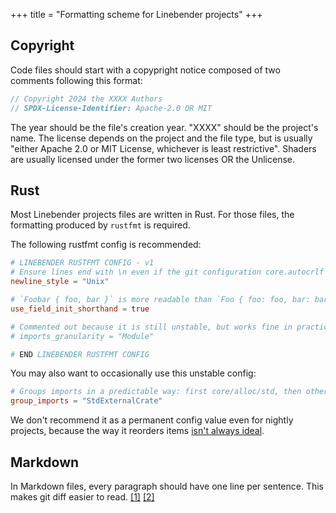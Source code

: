 +++
title = "Formatting scheme for Linebender projects"
+++

## Copyright

Code files should start with a copypright notice composed of two comments following this format:

```rust
// Copyright 2024 the XXXX Authors
// SPDX-License-Identifier: Apache-2.0 OR MIT
```

The year should be the file's creation year.
"XXXX" should be the project's name.
The license depends on the project and the file type, but is usually "either Apache 2.0 or MIT License, whichever is least restrictive".
Shaders are usually licensed under the former two licenses OR the Unlicense.

## Rust

Most Linebender projects files are written in Rust.
For those files, the formatting produced by `rustfmt` is required.

The following rustfmt config is recommended:

```toml
# LINEBENDER RUSTFMT CONFIG - v1
# Ensure lines end with \n even if the git configuration core.autocrlf is not set to true
newline_style = "Unix"

# `Foobar { foo, bar }` is more readable than `Foo { foo: foo, bar: bar }`
use_field_init_shorthand = true

# Commented out because it is still unstable, but works fine in practice.
# imports_granularity = "Module"

# END LINEBENDER RUSTFMT CONFIG
```

You may also want to occasionally use this unstable config:

```toml
# Groups imports in a predictable way: first core/alloc/std, then other crates, then the current crate.
group_imports = "StdExternalCrate"
```

We don't recommend it as a permanent config value even for nightly projects, because the way it reorders items [isn't always ideal](https://github.com/linebender/linebender.github.io/issues/87).

## Markdown

In Markdown files, every paragraph should have one line per sentence.
This makes git diff easier to read.
[[1]](https://nick.groenen.me/notes/one-sentence-per-line/) [[2]](https://sive.rs/1s)
